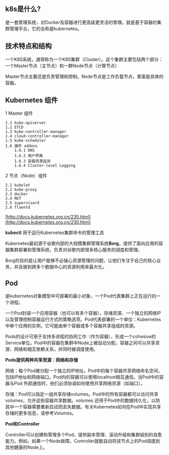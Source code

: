 ## k8s是什么? ##

是一套管理系统，对Docker及容器进行更高级更灵活的管理。就是基于容器的集群管理平台，它的全称是kubernetes。


## 技术特点和结构 ##

一个K8S系统，通常称为一个K8S集群（Cluster）。这个集群主要包括两个部分：一个Master节点（主节点）和一群Node节点（计算节点）

Master节点主要还是负责管理和控制。Node节点是工作负载节点，里面是具体的容器。


## Kubernetes 组件 ## 

1 Master 组件

    1.1 kube-apiserver
    1.2 ETCD
    1.3 kube-controller-manager
    1.4 cloud-controller-manager
    1.5 kube-scheduler
    1.6 插件 addons
	    1.6.1 DNS
	    1.6.2 用户界面
	    1.6.3 容器资源监测
	    1.6.4 Cluster-level Logging

2 节点（Node）组件

    2.1 kubelet
    2.2 kube-proxy
    2.3 docker
    2.4 RKT
    2.5 supervisord
    2.6 fluentd

[http://docs.kubernetes.org.cn/230.html](http://docs.kubernetes.org.cn/230.html)

**kubectl** 用于运行Kubernetes集群命令的管理工具

Kubernetes最初源于谷歌内部的大规模集群管理系统**Borg**，提供了面向应用的容器集群部署和管理系统，负责对谷歌内部很多核心服务的调度和管理。

Borg的目的是让用户能够不必操心资源管理的问题，让他们专注于自己的核心业务，并且做到跨多个数据中心的资源利用率最大化。

## Pod ##
是kubernetes对象模型中可部署的最小对象，一个Pod代表集群上正在运行的一个进程。

一个Pod封装一个应用容器（也可以有多个容器），存储资源、一个独立的网络IP以及管理控制容器运行方式的策略选项。Pod代表部署的一个单位：Kubernetes中单个应用的实例，它可能由单个容器或多个容器共享组成的资源。

Pods的设计可用于支持多进程的协同工作（作为容器），形成一个cohesive的Service单位。Pod中的容器在集群中Node上被自动分配，容器之间可以共享资源、网络和相互依赖关系，并同时被调度使用。

**Pods提供两种共享资源：网络和存储**

网络：每个Pod被分配一个独立的IP地址，Pod中的每个容器共享网络命名空间，包括IP地址和网络端口。Pod内的容器可以使用localhost相互通信。当Pod中的容器与Pod 外部通信时，他们必须协调如何使用共享网络资源（如端口）。

存储：Pod可以指定一组共享存储volumes。Pod中的所有容器都可以访问共享volumes，允许这些容器共享数据。volumes 还用于Pod中的数据持久化，以防其中一个容器需要重新启动而丢失数据。有关Kubernetes如何在Pod中实现共享存储的更多信息，请参考Volumes。

**Pod和Controller**

Controller可以创建和管理多个Pod，提供副本管理、滚动升级和集群级别的自愈能力。例如，如果一个Node故障，Controller就能自动将该节点上的Pod调度到其他健康的Node上。